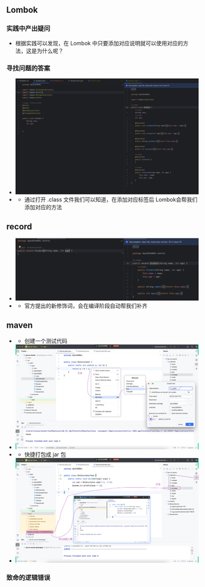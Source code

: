 ## Lombok
### 实践中产出疑问
- 根据实践可以发现，在 Lombok 中只要添加对应说明就可以使用对应的方法，这是为什么呢？
### 寻找问题的答案
- ![img.png](img.png)
- - 通过打开 .class 文件我们可以知道，在添加对应标签后 Lombok会帮我们添加对应的方法
## record
- ![img_1.png](img_1.png)
- - 官方提出的新修饰词，会在编译阶段自动帮我们补齐

## maven
- - 创建一个测试代码
- ![img_3.png](img_3.png)
- - 快捷打包成 jar 包
- ![img_2.png](img_2.png)
### 致命的逻辑错误

